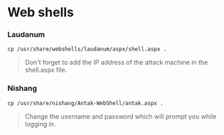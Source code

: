 # Web shells

### Laudanum

```
cp /usr/share/webshells/laudanum/aspx/shell.aspx .
```

> Don't forget to add the IP address of the attack machine in the shell.aspx file.

### Nishang

```
cp /usr/share/nishang/Antak-WebShell/antak.aspx .
```

> Change the username and password which will prompt you while logging in.





